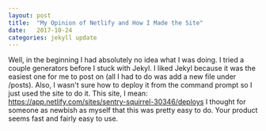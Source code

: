 ```yaml
---
layout: post
title:  "My Opinion of Netlify and How I Made the Site"
date:   2017-10-24 
categories: jekyll update
---
```


Well, in the beginning I had absolutely no idea what I was doing. I tried a couple generators before I stuck with Jekyl. I liked Jekyl because it was the easiest one for me to post on (all I had to do was add a new file under /posts). Also, I wasn't sure how to deploy it from the command prompt so I just used the site to do it. This site, I mean: https://app.netlify.com/sites/sentry-squirrel-30346/deploys I thought for someone as newbish as myself that this was pretty easy to do. Your product seems fast and fairly easy to use.  
